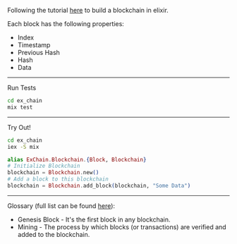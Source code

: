 Following the tutorial [here](https://medium.com/coinmonks/building-a-blockchain-in-elixir-part-1-4d4ed889525b) to build a blockchain in elixir.


Each block has the following properties:

- Index
- Timestamp
- Previous Hash
- Hash
- Data

---

Run Tests

```bash
cd ex_chain
mix test
```

---

Try Out!

```bash
cd ex_chain
iex -S mix
```

```elixir
alias ExChain.Blockchain.{Block, Blockchain}
# Initialize Blockchain
blockchain = Blockchain.new()
# Add a block to this blockchain
blockchain = Blockchain.add_block(blockchain, "Some Data")
```
___


Glossary (full list can be found [here](https://consensys.net/knowledge-base/a-blockchain-glossary-for-beginners/)):

- Genesis Block - It's the first block in any blockchain.
- Mining - The process by which blocks (or transactions) are verified and added to the blockchain.

